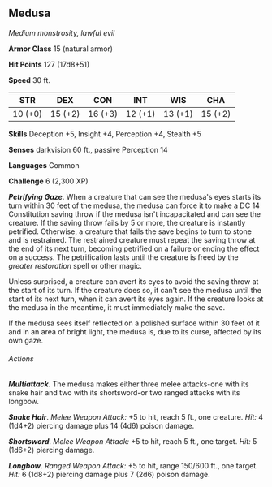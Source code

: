 ## Medusa

*Medium monstrosity, lawful evil*

**Armor Class** 15 (natural armor)

**Hit Points** 127 (17d8+51)

**Speed** 30 ft.

| STR      | DEX      | CON      | INT      | WIS      | CHA      |
|:--------:|:--------:|:--------:|:--------:|:--------:|:--------:|
| 10 (+0)  | 15 (+2)  | 16 (+3)  | 12 (+1)  | 13 (+1)  | 15 (+2)  |

**Skills** Deception +5, Insight +4, Perception +4, Stealth +5

**Senses** darkvision 60 ft., passive Perception 14

**Languages** Common

**Challenge** 6 (2,300 XP)

***Petrifying Gaze***. When a creature that can see the medusa's eyes starts its turn within 30 feet of the medusa, the medusa can force it to make a DC 14 Constitution saving throw if the medusa isn't incapacitated and can see the creature. If the saving throw fails by 5 or more, the creature is instantly petrified. Otherwise, a creature that fails the save begins to turn to stone and is restrained. The restrained creature must repeat the saving throw at the end of its next turn, becoming petrified on a failure or ending the effect on a success. The petrification lasts until the creature is freed by the *greater restoration* spell or other magic.

Unless surprised, a creature can avert its eyes to avoid the saving throw at the start of its turn. If the creature does so, it can't see the medusa until the start of its next turn, when it can avert its eyes again. If the creature looks at the medusa in the meantime, it must immediately make the save.

If the medusa sees itself reflected on a polished surface within 30 feet of it and in an area of bright light, the medusa is, due to its curse, affected by its own gaze.

###### Actions

***Multiattack***. The medusa makes either three melee attacks-one with its snake hair and two with its shortsword-or two ranged attacks with its longbow.

***Snake Hair***. *Melee Weapon Attack:* +5 to hit, reach 5 ft., one creature. *Hit:* 4 (1d4+2) piercing damage plus 14 (4d6) poison damage.

***Shortsword***. *Melee Weapon Attack:* +5 to hit, reach 5 ft., one target. *Hit:* 5 (1d6+2) piercing damage.

***Longbow***. *Ranged Weapon Attack:* +5 to hit, range 150/600 ft., one target. *Hit:* 6 (1d8+2) piercing damage plus 7 (2d6) poison damage.